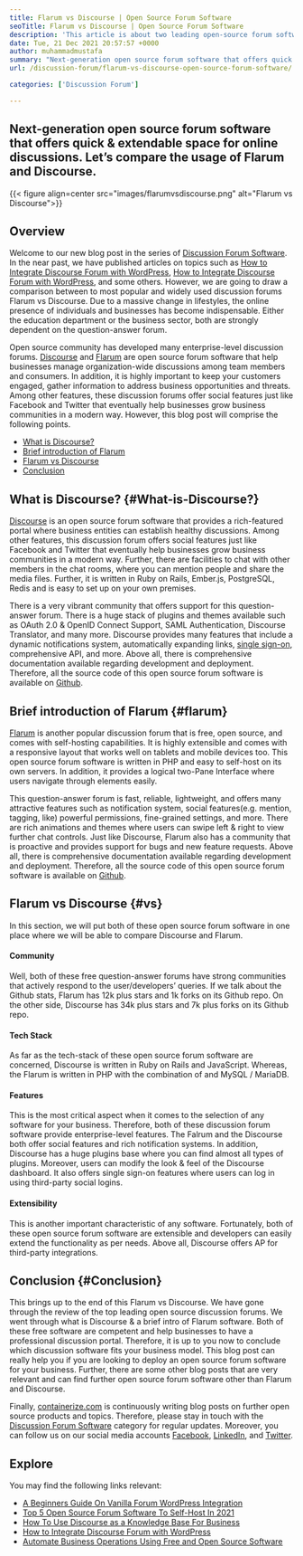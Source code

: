 ```yaml
---
title: Flarum vs Discourse | Open Source Forum Software
seoTitle: Flarum vs Discourse | Open Source Forum Software
description: 'This article is about two leading open-source forum software Flarum vs Discourse. Both software are self-hosted & offer modern forum features for discussion.'
date: Tue, 21 Dec 2021 20:57:57 +0000
author: muhammadmustafa
summary: "Next-generation open source forum software that offers quick &amp; extendable space for online discussions. Let's compare the usage of Flarum and Discourse."
url: /discussion-forum/flarum-vs-discourse-open-source-forum-software/

categories: ['Discussion Forum']

---
```

## Next-generation open source forum software that offers quick & extendable space for online discussions. Let’s compare the usage of Flarum and Discourse.

{{< figure align=center src="images/flarumvsdiscourse.png" alt="Flarum vs Discourse">}}  

## Overview

Welcome to our new blog post in the series of [Discussion Forum Software][1]. In the near past, we have published articles on topics such as [How to Integrate Discourse Forum with WordPress][2], [How to Integrate Discourse Forum with WordPress][2], and some others. However, we are going to draw a comparison between to most popular and widely used discussion forums Flarum vs Discourse. Due to a massive change in lifestyles, the online presence of individuals and businesses has become indispensable. Either the education department or the business sector, both are strongly dependent on the question-answer forum. 

Open source community has developed many enterprise-level discussion forums. [Discourse][3] and [Flarum][4] are open source forum software that help businesses manage organization-wide discussions among team members and consumers. In addition, it is highly important to keep your customers engaged, gather information to address business opportunities and threats. Among other features, these discussion forums offer social features just like Facebook and Twitter that eventually help businesses grow business communities in a modern way. However, this blog post will comprise the following points.

  * [What is Discourse?][5]
  * [Brief introduction of Flarum][6] 
  * [Flarum vs Discourse][7]
  * [Conclusion][8] 

## What is Discourse? {#What-is-Discourse?}

[Discourse][3] is an open source forum software that provides a rich-featured portal where business entities can establish healthy discussions. Among other features, this discussion forum offers social features just like Facebook and Twitter that eventually help businesses grow business communities in a modern way. Further, there are facilities to chat with other members in the chat rooms, where you can mention people and share the media files. Further, it is written in Ruby on Rails, Ember.js, PostgreSQL, Redis and is easy to set up on your own premises. 

There is a very vibrant community that offers support for this question-answer forum. There is a huge stack of plugins and themes available such as OAuth 2.0 & OpenID Connect Support, SAML Authentication, Discourse Translator, and many more. Discourse provides many features that include a dynamic notifications system, automatically expanding links, [single sign-on][9], comprehensive API, and more. Above all, there is comprehensive documentation available regarding development and deployment. Therefore, all the source code of this open source forum software is available on [Github][10].

## Brief introduction of Flarum {#flarum}

[Flarum][4] is another popular discussion forum that is free, open source, and comes with self-hosting capabilities. It is highly extensible and comes with a responsive layout that works well on tablets and mobile devices too. This open source forum software is written in PHP and easy to self-host on its own servers. In addition, it provides a logical two-Pane Interface where users navigate through elements easily. 

This question-answer forum is fast, reliable, lightweight, and offers many attractive features such as notification system, social features(e.g. mention, tagging, like) powerful permissions, fine-grained settings, and more. There are rich animations and themes where users can swipe left & right to view further chat controls. Just like Discourse, Flarum also has a community that is proactive and provides support for bugs and new feature requests. Above all, there is comprehensive documentation available regarding development and deployment. Therefore, all the source code of this open source forum software is available on [Github][10].

## Flarum vs Discourse {#vs}

In this section, we will put both of these open source forum software in one place where we will be able to compare Discourse and Flarum.

#### Community

Well, both of these free question-answer forums have strong communities that actively respond to the user/developers’ queries. If we talk about the Github stats, Flarum has 12k plus stars and 1k forks on its Github repo. On the other side, Discourse has 34k plus stars and 7k plus forks on its Github repo. 

#### Tech Stack 

As far as the tech-stack of these open source forum software are concerned, Discourse is written in Ruby on Rails and JavaScript. Whereas, the Flarum is written in PHP with the combination of and MySQL / MariaDB.

#### **Features**

This is the most critical aspect when it comes to the selection of any software for your business. Therefore, both of these discussion forum software provide enterprise-level features. The Falrum and the Discourse both offer social features and rich notification systems. In addition, Discourse has a huge plugins base where you can find almost all types of plugins. Moreover, users can modify the look & feel of the Discourse dashboard. It also offers single sign-on features where users can log in using third-party social logins. 

#### Extensibility

This is another important characteristic of any software. Fortunately, both of these open source forum software are extensible and developers can easily extend the functionality as per needs. Above all, Discourse offers AP for third-party integrations.

## Conclusion {#Conclusion}

This brings up to the end of this Flarum vs Discourse. We have gone through the review of the top leading open source discussion forums. We went through what is Discourse & a brief intro of Flarum software. Both of these free software are competent and help businesses to have a professional discussion portal. Therefore, it is up to you now to conclude which discussion software fits your business model. This blog post can really help you if you are looking to deploy an open source forum software for your business. Further, there are some other blog posts that are very relevant and can find further open source forum software other than Flarum and Discourse. 

Finally, [containerize.com][11] is continuously writing blog posts on further open source products and topics. Therefore, please stay in touch with the [][12][Discussion Forum Software][1] category for regular updates. Moreover, you can follow us on our social media accounts [Facebook][13], [LinkedIn][14], and [Twitter][15].

## Explore

You may find the following links relevant:

  * [A Beginners Guide On Vanilla Forum WordPress Integration][16]
  * [Top 5 Open Source Forum Software To Self-Host In 2021][17]
  * [How To Use Discourse as a Knowledge Base For Business][18]
  * [How to Integrate Discourse Forum with WordPress][2]
  * [Automate Business Operations Using Free and Open Source Software][19]

 [1]: https://products.containerize.com/discussion-forum/
 [2]: https://blog.containerize.com/blogging/how-to-integrate-discourse-forum-with-wordpress/

 [3]: https://products.containerize.com/discussion-forum/discourse/
 [4]: https://products.containerize.com/discussion-forum/flarum/
 [5]: #What-is-Discourse?
 [6]: #flarum
 [7]: #vs
 [8]: #Conclusion
 [9]: https://products.containerize.com/single-sign-on/
 [10]: https://github.com/discourse/discourse
 [11]: https://www.containerize.com/
 [12]: https://products.containerize.com/video-editing-software
 [13]: https://web.facebook.com/containerize
 [14]: https://www.linkedin.com/company/containerize/
 [15]: https://twitter.com/containerize_co
 [16]: https://blog.containerize.com/blogging/how-to-a-install-plugin-in-wordpress-vanilla-forum/
 [17]: https://blog.containerize.com/discussion-forum/top-5-free-open-source-discussion-forum-software-in-2021/

 [18]: https://blog.containerize.com/discussion-forum/how-to-use-discourse-as-a-knowledge-base/

 [19]: https://blog.containerize.com/blogging/automate-business-operations-using-open-source-software/
